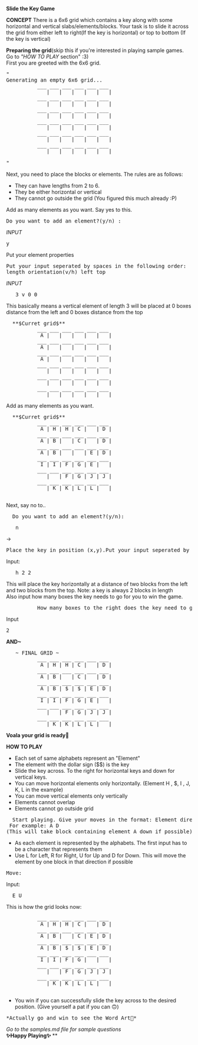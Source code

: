 **Slide the Key Game**

**CONCEPT**
There is a 6x6 grid which contains a key along with some horizontal and vertical slabs/elements/blocks. Your task is to slide it across the grid from either left to right(If the key is horizontal) or top to bottom (If the key is vertical)

**Preparing the grid**(skip this if you're interested in playing sample games. Go to *"HOW TO PLAY* section" :3)<br>
First you are greeted with the 6x6 grid.
<pre>
"
Generating an empty 6x6 grid...
          ___ ___ ___ ___ ___ ___
             |   |   |   |   |   |
          ___ ___ ___ ___ ___ ___
             |   |   |   |   |   |
          ___ ___ ___ ___ ___ ___
             |   |   |   |   |   | 
          ___ ___ ___ ___ ___ ___
             |   |   |   |   |   |
          ___ ___ ___ ___ ___ ___
             |   |   |   |   |   | 
          ___ ___ ___ ___ ___ ___
             |   |   |   |   |   |

"</pre>

Next, you need to place the blocks or elements. The rules are as follows:
* They can have lengths from 2 to 6.
* They be either horizontal or vertical
* They cannot go outside the grid (You figured this much already :P)

Add as many elements as you want. 
Say yes to this.
<pre>
Do you want to add an element?(y/n) :
</pre>
*INPUT*
<pre>y</pre> 
Put your element properties
<pre>
Put your input seperated by spaces in the following order:
length orientation(v/h) left top
</pre>
*INPUT*
<pre>
   3 v 0 0
</pre>
This basically means a vertical element of length 3 will be placed at 0 boxes distance from the left and 0 boxes distance from the top
<pre>
  **$Curret grid$**
          ___ ___ ___ ___ ___ ___
           A |   |   |   |   |   |
          ___ ___ ___ ___ ___ ___
           A |   |   |   |   |   |
          ___ ___ ___ ___ ___ ___
           A |   |   |   |   |   |
          ___ ___ ___ ___ ___ ___
             |   |   |   |   |   |
          ___ ___ ___ ___ ___ ___
             |   |   |   |   |   | 
          ___ ___ ___ ___ ___ ___
             |   |   |   |   |   |
</pre>
Add as many elements as you want.
<pre>
  **$Curret grid$**
          ___ ___ ___ ___ ___ ___
           A | H | H | C |   | D |
          ___ ___ ___ ___ ___ ___
           A | B |   | C |   | D |
          ___ ___ ___ ___ ___ ___
           A | B |   |   | E | D | 
          ___ ___ ___ ___ ___ ___
           I | I | F | G | E |   |
          ___ ___ ___ ___ ___ ___
             |   | F | G | J | J |
          ___ ___ ___ ___ ___ ___
             | K | K | L | L |   |

</pre>
Next, say no to..
<pre>
  Do you want to add an element?(y/n):
</pre>
<pre>
   n
</pre>
->
<pre>
Place the key in position (x,y).Put your input seperated by spaces in the following order: orientation  x y
</pre>
Input:
<pre>
   h 2 2
</pre>
This will place the key horizontally at a distance of two blocks from the left and two blocks from the top. Note: a key is always 2 blocks in length
<br>
Also input how many boxes the key needs to go for you to win the game.
<pre>
          How many boxes to the right does the key need to go ? :
</pre>
Input
<pre>2</pre>
**AND~**
<pre>
   ~ FINAL GRID ~
          ___ ___ ___ ___ ___ ___
           A | H | H | C |   | D |
          ___ ___ ___ ___ ___ ___
           A | B |   | C |   | D |
          ___ ___ ___ ___ ___ ___
           A | B | $ | $ | E | D |
          ___ ___ ___ ___ ___ ___
           I | I | F | G | E |   |
          ___ ___ ___ ___ ___ ___
             |   | F | G | J | J |
          ___ ___ ___ ___ ___ ___
             | K | K | L | L |   |
</pre>
**Voala your grid is ready**💃

**HOW TO PLAY**
* Each set of same alphabets represent an "Element"
* The element with the dollar sign ($$) is the key
* Slide the key across. To the right for horizontal keys and down for vertical keys.
* You can move horizontal elements only horizontally. (Element H , $, I , J, K, L in the example)
* You can move vertical elements only vertically
* Elements cannot overlap
* Elements cannot go outside grid
<pre>
  Start playing. Give your moves in the format: Element direction(R/L/U/D)
 For example: A D
(This will take block containing element A down if possible)
</pre>
* As each element is represented by the alphabets. The first input has to be a character that represents them
* Use L for Left, R for Right, U for Up and D for Down. This will move the element by one block in that direction if possible
<pre>
Move:
</pre>
Input:
<pre>
  E U
</pre>
This is how the grid looks now:
<pre>
          ___ ___ ___ ___ ___ ___
           A | H | H | C |   | D |
          ___ ___ ___ ___ ___ ___
           A | B |   | C | E | D |
          ___ ___ ___ ___ ___ ___
           A | B | $ | $ | E | D |
          ___ ___ ___ ___ ___ ___
           I | I | F | G |   |   |
          ___ ___ ___ ___ ___ ___
             |   | F | G | J | J |
          ___ ___ ___ ___ ___ ___
             | K | K | L | L |   |

</pre>
* You win if you can successfully slide the key across to the desired position. (Give yourself a pat if you can 🙃)
<pre>
*Actually go and win to see the Word Art👀* 
</pre>
*Go to the samples.md file for sample questions* <br>
**✨Happy Playing✨**
**
